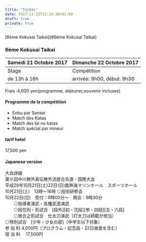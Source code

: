 ```yaml
---
title: "Taikai"
date: 2017-11-15T13:14:36+01:00
draft: true
private: true
---
```


[6ème Kokusai Taikai](#6ème Kokusai Taikai)

### 6ème Kokusai Taikai

|Samedi 21 Octobre 2017 | Dimanche  22 Octobre 2017 |
|-----------------------|---------------------------|
|Stage                  |Compétition                |
|de 13h à 16h           |arrivée: 9h00, début: 9h30 |
 
Frais :4,000 yen(programme, déjeuner,souvenir incluses)

#### Programme de la compétition
* Enbu par Sensei
* Match des Katas
* Match des Iai no katas
* Match spécial par mineur

#### tarif hotel
 17,500 yen
 

#### Japanese version
大会詳細   
第６回中川無外真伝無外流居合兵道・国際大会    
平成29年10月21日(土)22日(日)南熱海マリンホール　スポーツホール   
10月21日(土)　13時～16時   ◎技術研修会    
10月22日(日)　受付：9時00分～　開会：9時30分    
　　◎指導者演武・各種武道演武   
　　◎段位別・形試合　[段外][初・弐段][参・四段][五・六段]   
　　◎居合之形試合　仕太刀演武（打太刀は師範が担当）    
     ◎特別試合　[少年・少女の部]（中学生以下対象）    
参 加 料    4,000円（プログラム・記念品・22日昼食を含む）    
宿 泊 料 　17,500円
